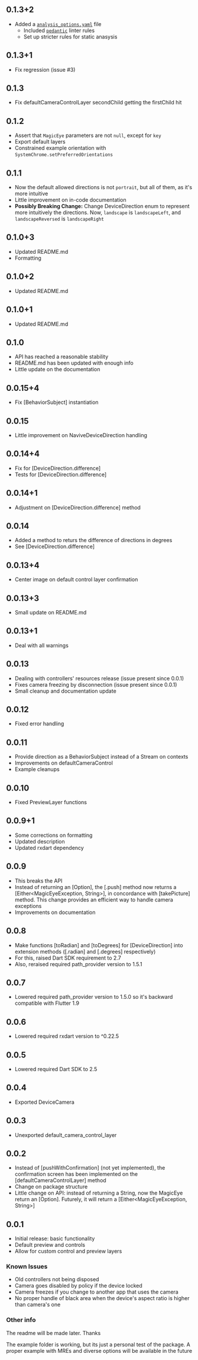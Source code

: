 ## 0.1.3+2

* Added a [`analysis_options.yaml`](https://dart.dev/guides/language/analysis-options) file
  * Included [`pedantic`](https://github.com/dart-lang/pedantic) linter rules
  * Set up stricter rules for static anasysis

## 0.1.3+1

* Fix regression (issue #3)

## 0.1.3

* Fix defaultCameraControlLayer secondChild getting the firstChild hit

## 0.1.2

* Assert that `MagicEye` parameters are not `null`, except for `key`
* Export default layers
* Constrained example orientation with `SystemChrome.setPreferredOrientations`

## 0.1.1

* Now the default allowed directions is not `portrait`, but all of them, as it's more intuitive
* Little improvement on in-code documentation
* **Possibly Breaking Change:** Change DeviceDirection enum to represent more intuitively the directions. Now, `landscape` is `landscapeLeft`, and `landscapeReversed` is  `landscapeRight`

## 0.1.0+3

* Updated README.md
* Formatting

## 0.1.0+2

* Updated README.md

## 0.1.0+1

* Updated README.md

## 0.1.0

* API has reached a reasonable stability
* README.md has been updated with enough info
* Little update on the documentation

## 0.0.15+4

* Fix [BehaviorSubject] instantiation

## 0.0.15

* Little improvement on NaviveDeviceDirection handling

## 0.0.14+4

* Fix for [DeviceDirection.difference]
* Tests for [DeviceDirection.difference]

## 0.0.14+1

* Adjustment on [DeviceDirection.difference] method

## 0.0.14

* Added a method to returs the difference of directions in degrees
* See [DeviceDirection.difference]

## 0.0.13+4

* Center image on default control layer confirmation

## 0.0.13+3

* Small update on README.md

## 0.0.13+1

* Deal with all warnings

## 0.0.13

* Dealing with controllers' resources release (issue present since 0.0.1)
* Fixes camera freezing by disconnection (issue present since 0.0.1)
* Small cleanup and documentation update

## 0.0.12

* Fixed error handling

## 0.0.11

* Provide direction as a BehaviorSubject instead of a Stream on contexts
* Improvements on defaultCameraControl
* Example cleanups

## 0.0.10

* Fixed PreviewLayer functions

## 0.0.9+1

* Some corrections on formatting
* Updated description
* Updated rxdart dependency

## 0.0.9

* This breaks the API
* Instead of returning an [Option<String>], the [.push] method now returns a [Either<MagicEyeException, String>], in concordance with [takePicture] method. This change provides an efficient way to handle camera exceptions
* Improvements on documentation

## 0.0.8

* Make functions [toRadian] and [toDegrees] for [DeviceDirection] into extension methods ([.radian] and [.degrees] respectively)
* For this, raised Dart SDK requirement to 2.7
* Also, reraised required path_provider version to 1.5.1

## 0.0.7

* Lowered required path_provider version to 1.5.0 so it's backward compatible with Flutter 1.9

## 0.0.6

* Lowered required rxdart version to ^0.22.5

## 0.0.5

* Lowered required Dart SDK to 2.5

## 0.0.4

* Exported DeviceCamera

## 0.0.3

* Unexported default_camera_control_layer

## 0.0.2

* Instead of [pushWithConfirmation] (not yet implemented), the confirmation screen has been implemented on the [defaultCameraControlLayer] method
* Change on package structure
* Little change on API: instead of returning a String, now the MagicEye return an [Option<String>]. Futurely, it will return a [Either<MagicEyeException, String>]

## 0.0.1

* Initial release: basic functionality
* Default preview and controls
* Allow for custom control and preview layers

### Known Issues

* Old controllers not being disposed
* Camera goes disabled by policy if the device locked
* Camera freezes if you change to another app that uses the camera
* No proper handle of black area when the device's aspect ratio is higher than camera's one

### Other info

The readme will be made later. Thanks

The example folder is working, but its just a personal test of the package. A proper example with MREs and diverse
options will be available in the future